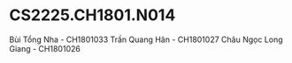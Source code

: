 # CS2225.CH1801.N014
Bùi Tổng Nha - CH1801033
Trần Quang Hân - CH1801027
Châu Ngọc Long Giang - CH1801026
